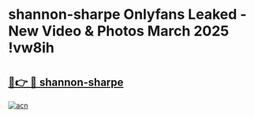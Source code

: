 # shannon-sharpe Onlyfans Leaked - New Video & Photos March 2025 !vw8ih

# <h2><a href="https://w0a4yl.iuczelnia.edu.pl?title=shannon-sharpe&ref=vw8ih">🔗👉 🔴 shannon-sharpe</a></h2>

[![acn](https://github.com/user-attachments/assets/0f9c940e-d8b0-45ae-aac7-cd30a18b3e1c)](https://w0a4yl.iuczelnia.edu.pl?title=shannon-sharpe&ref=vw8ih)

